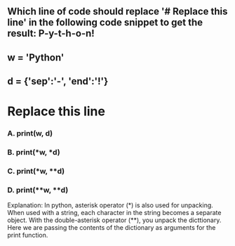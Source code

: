 ## Which line of code should replace '# Replace this line' in the following code snippet to get the result: P-y-t-h-o-n!
## w = 'Python'
## d = {'sep':'-', 'end':'!'}
# Replace this line
### A. print(w, d)
### B. print(*w, *d)
### C. print(*w, **d)
### D. print(**w, **d)
Explanation:
In python, asterisk operator (*) is also used for unpacking. When used with a string, each character in the string becomes a separate object. With the double-asterisk operator (**), you unpack the dicttionary. Here we are passing the contents of the dictionary as arguments for the print function.
